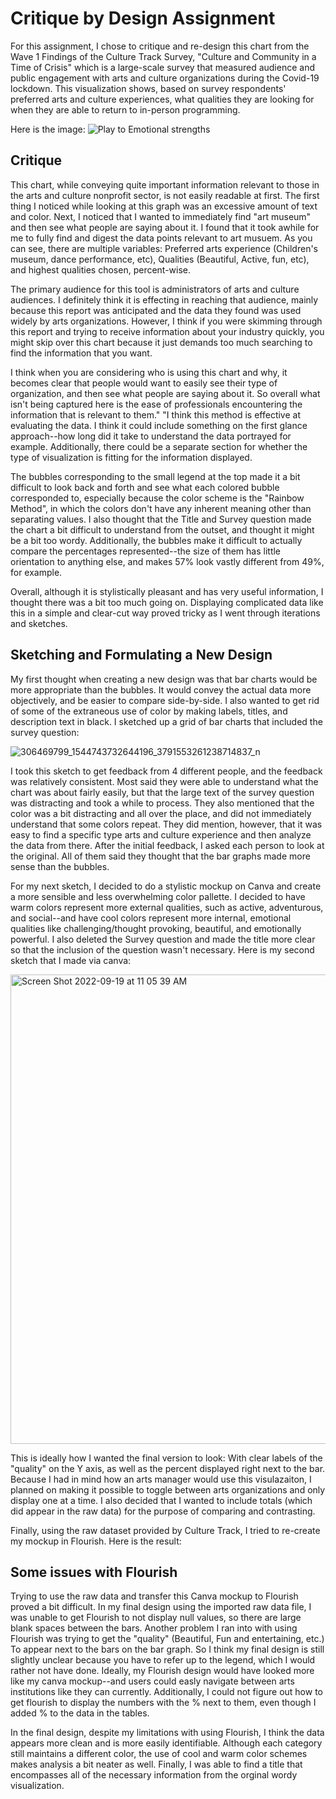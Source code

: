 # Critique by Design Assignment
For this assignment, I chose to critique and re-design this chart from the Wave 1 Findings of the Culture Track Survey, "Culture and Community in a Time of Crisis" which is a large-scale survey that measured audience and public engagement with arts and culture organizations during the Covid-19 lockdown. 
This visualization shows, based on survey respondents' preferred arts and culture experiences, what qualities they are looking for when they are able to return to in-person programming. 


Here is the image:
![Play to Emotional strengths](https://user-images.githubusercontent.com/112904052/191043547-2dd595f4-9cc9-4655-9c48-b4207df54dda.jpeg)

## Critique
This chart, while conveying quite important information relevant to those in the arts and culture nonprofit sector, is not easily readable at first. The first thing I noticed while looking at this graph was an excessive amount of text and color. Next, I noticed that I wanted to immediately find "art museum" and then see what people are saying about it. I found that it took awhile for me to fully find and digest the data points relevant to art musuem.
As you can see, there are multiple variables: Preferred arts experience (Children's museum, dance performance, etc), Qualities (Beautiful, Active, fun, etc), and highest qualities chosen, percent-wise. 

The primary audience for this tool is administrators of arts and culture audiences. I definitely think it is effecting in reaching that audience, mainly because this report was anticipated and the data they found was used widely by arts organizations. However, I think if you were skimming through this report and trying to receive information about your industry quickly, you might skip over this chart because it just demands too much searching to find the information that you want.

I think when you are considering who is using this chart and why, it becomes clear that people would want to easily see their type of organization, and then see what people are saying about it. So overall what isn't being captured here is the ease of professionals encountering the information that is relevant to them." "I think this method is effective at evaluating the data. I think it could include something on the first glance approach--how long did it take to understand the data portrayed for example. Additionally, there could be a separate section for whether the type of visualization is fitting for the information displayed.

The bubbles corresponding to the small legend at the top made it a bit difficult to look back and forth and see what each colored bubble corresponded to, especially because the color scheme is the "Rainbow Method", in which the colors don't have any inherent meaning other than separating values.
I also thought that the Title and Survey question made the chart a bit difficult to understand from the outset, and thought it might be a bit too wordy. Additionally, the bubbles make it difficult to actually compare the percentages represented--the size of them has little orientation to anything else, and makes 57% look vastly different from 49%, for example.

Overall, although it is stylistically pleasant and has very useful information, I thought there was a bit too much going on. Displaying complicated data like this in a simple and clear-cut way proved tricky as I went through iterations and sketches.

## Sketching and Formulating a New Design
My first thought when creating a new design was that bar charts would be more appropriate than the bubbles. It would convey the actual data more objectively, and be easier to compare side-by-side.
I also wanted to get rid of some of the extraneous use of color by making labels, titles, and description text in black. I sketched up a grid of bar charts that included the survey question:

![306469799_1544743732644196_3791553261238714837_n](https://user-images.githubusercontent.com/112904052/191048512-1d7cacc6-0fb3-458f-8f55-b797ee4a6145.jpg)

I took this sketch to get feedback from 4 different people, and the feedback was relatively consistent. Most said they were able to understand what the chart was about fairly easily, but that the large text of the survey question was distracting and took a while to process. They also mentioned that the color was a bit distracting and all over the place, and did not immediately understand that some colors repeat. They did mention, however, that it was easy to find a specific type arts and culture experience and then analyze the data from there. After the initial feedback, I asked each person to look at the original. All of them said they thought that the bar graphs made more sense than the bubbles.

For my next sketch, I decided to do a stylistic mockup on Canva and create a more sensible and less overwhelming color pallette. I decided to have warm colors represent more external qualities, such as active, adventurous, and social--and have cool colors represent more internal, emotional qualities like challenging/thought provoking, beautiful, and emotionally powerful. I also deleted the Survey question and made the title more clear so that the inclusion of the question wasn't necessary. 
Here is my second sketch that I made via canva:

<img width="751" alt="Screen Shot 2022-09-19 at 11 05 39 AM" src="https://user-images.githubusercontent.com/112904052/191050091-64d919f9-ed90-40db-a550-dadf8f050735.png">


This is ideally how I wanted the final version to look: With clear labels of the "quality" on the Y axis, as well as the percent displayed right next to the bar. Because I had in mind how an arts manager would use this visulazaiton, I planned on making it possible to toggle between arts organizations and only display one at a time. I also decided that I wanted to include totals (which did appear in the raw data) for the purpose of comparing and contrasting. 

Finally, using the raw dataset provided by Culture Track, I tried to re-create my mockup in Flourish. Here is the result:

<div class="flourish-embed flourish-chart" data-src="visualisation/11181098"><script src="https://public.flourish.studio/resources/embed.js"></script></div>

## Some issues with Flourish
Trying to use the raw data and transfer this Canva mockup to Flourish proved a bit difficult. In my final design using the imported raw data file, I was unable to get Flourish to not display null values, so there are large blank spaces between the bars. 
Another problem I ran into with using Flourish was trying to get the "quality" (Beautiful, Fun and entertaining, etc.) To appear next to the bars on the bar graph. So I think my final design is still slightly unclear because you have to refer up to the legend, which I would rather not have done. Ideally, my Flourish design would have looked more like my canva mockup--and users could easly navigate between arts institutions like they can currently.
Additionally, I could not figure out how to get flourish to display the numbers with the % next to them, even though I added % to the data in the tables. 

In the final design, despite my limitations with using Flourish, I think the data appears more clean and is more easily identifiable. Although each category still maintains a different color, the use of cool and warm color schemes makes analysis a bit neater as well. Finally, I was able to find a title that encompasses all of the necessary information from the orginal wordy visualization.
